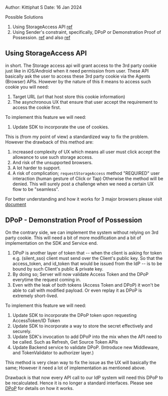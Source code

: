 Author: Kittiphat S
Date: 16 Jan 2024

Possible Solutions
1. Using StorageAccess API [ref](https://developer.mozilla.org/en-US/docs/Web/API/Storage_Access_API)
2. Using Sender's constraint, specifically, DPoP or Demonstration Proof of Possession. [ref](https://cloudentity.com/developers/blog/mtls_vs_dpop/) and also [ref](https://www.ietf.org/proceedings/93/slides/slides-93-oauth-5.pdf)

## Using StorageAccess API

in short. The Storage access api will grant access to the 3rd party cookie just like in iOS/Android when it need permission from user. These API basically ask the user to access these 3rd party cookie via the Agents (Browser) APIs. However by the nature of this it means to access such cookie you will need:
1. Target URL (url that host store this cookie information)
2. The asynchronous UX that ensure that user accept the requirement to access the cookie first.

To implement this feature we will need:
1. Update SDK to incorporate the use of cookies.

This is (from my point of view) a standardized way to fix the problem. However the drawback of this method are:
1. increased complexity of UX which means all user must click accept the allowance to use such storage access.
2. And risk of the unsupported browsers.
3. A lot harder to support.
4. A risk of complication; `requestStorageAccess` method "REQUIRED" user interaction (human gesture of Click or Tap) Otherwise the method will be denied. This will surely post a challenge when we need a certain UX flow to be "seamless".

For better understanding and how it works for 3 major browsers please visit [document](https://developer.mozilla.org/en-US/docs/Web/API/Storage_Access_API#how_it_works)
## DPoP - Demonstration Proof of Possession

On the contrary side, we can implement the system without relying on 3rd party cookie. This will need a bit of more modification and a bit of implementation on the SDK and Service end.

1. DPoP is another layer of token that -- when the client is asking for token e.g. (silent_sso) client must send over the Client's public key. So that the access_token, and id_token that would be issued from the IdP -- is to be bound by such Client's public & private key.
2. By doing so; Server will now validate Access Token and the DPoP everytime the request coming in.
3. Even with the leak of both tokens (Access Token and DPoP) it won't be able to call with modified payload. Or even replay it as DPoP is extremely short-lived.

To implement this feature we will need:
1. Update SDK to incorporate the DPoP token upon requesting AccessToken/ID Token
2. Update SDK to incorporate a way to store the secret effectively and securely. 
3. Update SDK's invocation to add DPoP into the mix when the API need to be called. Such as Refresh, Get Source Token APIs
4. Update Backend service to validate DPoP. (Introduce new Middleware, and TokenValidator to authorizer layer.)

This method is very clean way to fix the issue as the UX will basically the same; However it need a lot of implementation as mentioned above.

Drawback is that now every API call to our IdP system will need this DPoP to be recalculated. Hence it is no longer a standard interfaces. Please see [DPoP](https://cloudentity.com/developers/blog/mtls_vs_dpop/#dpop) for details on how it works.